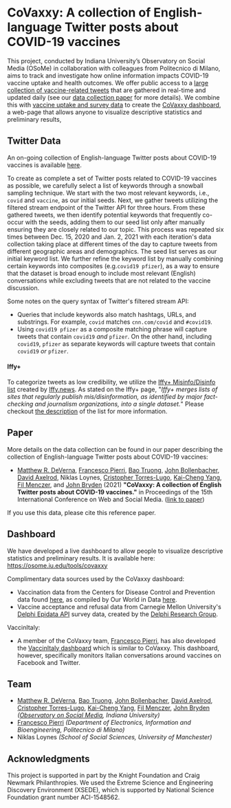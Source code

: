 # CoVaxxy: A collection of English-language Twitter posts about COVID-19 vaccines 

This project, conducted by Indiana University’s Observatory on Social Media (OSoMe) in collaboration with colleagues from Politecnico di Milano, aims to track and investigate how online information impacts COVID-19 vaccine uptake and health outcomes. We offer public access to a [large collection of vaccine-related tweets](https://zenodo.org/record/4540312#.YClLsGNOlhE) that are gathered in real-time and updated daily (see our [data collection paper](https://arxiv.org/abs/2101.07694) for more details). We combine this with [vaccine uptake and survey data](#dashboard) to create the [CoVaxxy dashboard](http://osome.iu.edu/tools/covaxxy), a web-page that allows anyone to visualize descriptive statistics and preliminary results,

## Twitter Data

An on-going collection of English-language Twitter posts about COVID-19 vaccines is available [here](https://doi.org/10.5281/zenodo.4526494).

To create as complete a set of Twitter posts related to COVID-19 vaccines as possible, we carefully select a list of keywords through a snowball sampling technique. We start with the two most relevant keywords, i.e., `covid` and `vaccine`, as our initial seeds.
Next, we gather tweets utilizing the filtered stream endpoint of the Twitter API for three hours. From these gathered tweets, we then identify potential keywords that frequently co-occur with the seeds, adding them to our seed list only after manually ensuring they are closely related to our topic. This process was repeated six times between Dec. 15, 2020 and Jan. 2, 2021 with each iteration's data collection taking place at different times of the day to capture tweets from different geographic areas and demographics. The seed list serves as our initial keyword list.
We further refine the keyword list by manually combining certain keywords into composites (e.g.`covid19 pfizer`), as a way to ensure that the dataset is broad enough to include most relevant (English) conversations while excluding tweets that are not related to the vaccine discussion. 

Some notes on the query syntax of Twitter's filtered stream API: 
* Queries that include keywords also match hashtags, URLs, and substrings. For example, `covid` matches `cnn.com/covid` and `#covid19`.
* Using `covid19 pfizer` as a composite matching phrase will capture tweets that contain `covid19` *and* `pfizer`. On the other hand, including `covid19`, `pfizer` as separate keywords will capture tweets that contain `covid19` *or* `pfizer`.

#### Iffy+
To categorize tweets as low credibility, we utilize the [Iffy+ Misinfo/Disinfo list](https://iffy.news/iffy-plus/) created by [Iffy.news](https://iffy.news/). As stated on the Iffy+ page, "_Iffy+ merges lists of sites that regularly publish mis/disinformation, as identified by major fact-checking and journalism organizations, into a single dataset._" Please checkout [the description](https://iffy.news/iffy-plus/) of the list for more information.

## Paper
More details on the data collection can be found in our paper describing the collection of English-language Twitter posts about COVID-19 vaccines:

* [Matthew R. DeVerna](https://www.matthewdeverna.com/), [Francesco Pierri](https://frapierri.github.io), [Bao Truong](https://btrantruong.github.io/), [John Bollenbacher](https://jbollenbacher.github.io/), [David Axelrod](https://cns-nrt.indiana.edu/students/trainees/2019/David-Axelrod.html), Niklas Loynes, [Cristopher Torres-Lugo](http://christorreslugo.com/), [Kai-Cheng Yang](http://www.kaichengyang.me/), [Fil Menczer](https://cnets.indiana.edu/fil/), and [John Bryden](http://jbryden.co.uk/home/) (2021) **"CoVaxxy: A collection of English Twitter posts about COVID-19 vaccines."** in Proceedings of the 15th International Conference on Web and Social Media. ([link to paper](https://arxiv.org/abs/2101.07694))

If you use this data, please cite this reference paper.

## Dashboard

We have developed a live dashboard to allow people to visualize descriptive statistics and preliminary results. It is available here: https://osome.iu.edu/tools/covaxxy

Complimentary data sources used by the CoVaxxy dashboard:

* Vaccination data from the Centers for Disease Control and Prevention data found [here](https://covid.cdc.gov/covid-data-tracker/#vaccinations), as compiled by Our World in Data [here](https://github.com/owid/covid-19-data/blob/master/public/data/vaccinations/us_state_vaccinations.csv).
* Vaccine acceptance and refusal data from Carnegie Mellon University's [Delphi Epidata API](https://cmu-delphi.github.io/delphi-epidata/api/covidcast-signals/fb-survey.html#vaccination-indicators) survey data, created by the [Delphi Research Group](https://delphi.cmu.edu/about/).

VaccinItaly:
 * A member of the CoVaxxy team, [Francesco Pierri](https://frapierri.github.io), has also developed the [VaccinItaly dashboard](http://genomic.elet.polimi.it/vaccinitaly/) which is similar to CoVaxxy. This dashboard, however, specifically monitors Italian conversations around vaccines on Facebook and Twitter.  

## Team

* [Matthew R. DeVerna](https://www.matthewdeverna.com/), [Bao Truong](https://btrantruong.github.io/), [John Bollenbacher](https://jbollenbacher.github.io/), [David Axelrod](https://cns-nrt.indiana.edu/students/trainees/2019/David-Axelrod.html), [Cristopher Torres-Lugo](http://christorreslugo.com/), [Kai-Cheng Yang](http://www.kaichengyang.me/), [Fil Menczer](https://cnets.indiana.edu/fil/), [John Bryden](http://jbryden.co.uk/home/) *([Observatory on Social Media](https://osome.iu.edu/), Indiana University)* 
* [Francesco Pierri](https://frapierri.github.io) *(Department of Electronics, Information and Bioengineering, Politecnico di Milano)* 
* Niklas Loynes *(School of Social Sciences, University of Manchester)*

## Acknowledgments

This project is supported in part by the Knight Foundation and Craig Newmark Philanthropies. We used the Extreme Science and Engineering Discovery Environment (XSEDE), which is supported by National Science Foundation grant number ACI-1548562.
